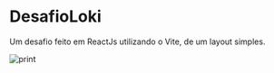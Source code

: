 # DesafioLoki

Um desafio feito em ReactJs utilizando o Vite, de um layout simples.

![print](https://user-images.githubusercontent.com/48141118/169747602-87cce831-f137-418c-a72d-5d3dc43cee79.PNG)
